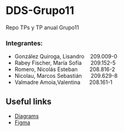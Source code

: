 # DDS-Grupo11

Repo TPs y TP anual Grupo11

### Integrantes:
- González Quiroga, Lisandro &nbsp;&nbsp; 209.009-0
- Rabey Fischer, María Sofía &nbsp;&nbsp;&nbsp;&nbsp; 209.152-5
- Romero, Nicolás Esteban &nbsp;&nbsp;&nbsp;&nbsp;&nbsp;&nbsp; 208.816-2
- Nicolau, Marcos Sebastián &nbsp;&nbsp;&nbsp;&nbsp; 209.629-8
- Valmadre Amoia,Valentina &nbsp;&nbsp;&nbsp;&nbsp; 208.161-1

## Useful links

-   [Diagrams](https://app.diagrams.net/?libs=general;uml#G1o_ooQYoGarYq9FF1gDRubEYKmAPNF90K#%7B%22pageId%22%3A%22C5RBs43oDa-KdzZeNtuy%22%7D)
-   [Figma](https://www.figma.com/file/l4YH5M21JTrqkBAEDC0iSx/Untitled?type=design&node-id=0%3A1&mode=design&t=dpcaHSFlc9CnMcil-1)
